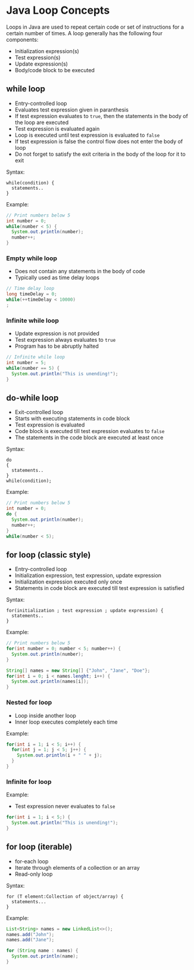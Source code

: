 # Java Loop Concepts

Loops in Java are used to repeat certain code or set of instructions for a certain number of times.
A loop generally has the following four components:

* Initialization expression(s)
* Test expression(s)
* Update expression(s)
* Body/code block to be executed

## while loop

* Entry-controlled loop
* Evaluates test expression given in paranthesis
* If test expression evaluates to `true`, then the statements in the body of the loop are executed
* Test expression is evaluated again
* Loop is executed until test expression is evaluated to `false`
* If test expression is false the control flow does not enter the body of loop
* Do not forget to satisfy the exit criteria in the body of the loop for it to exit

Syntax:

```code
while(condition) {
  statements..
}
```

Example:

```java
// Print numbers below 5
int number = 0;
while(number < 5) {
  System.out.println(number);
  number++;
}
```

### Empty while loop

* Does not contain any statements in the body of code
* Typically used as time delay loops

```java
// Time delay loop
long timeDelay = 0;
while(++timeDelay < 10000)
;
```

### Infinite while loop

* Update expression is not provided
* Test expression always evaluates to `true`
* Program has to be abruptly halted

```java
// Infinite while loop
int number = 5;
while(number == 5) {
  System.out.println("This is unending!");
}

```

## do-while loop

* Exit-controlled loop
* Starts with executing statements in code block
* Test expression is evaluated
* Code block is executed till test expression evaluates to `false`
* The statements in the code block are executed at least once

Syntax:

```code
do
{
  statements..
}
while(condition);
```

Example:

```java
// Print numbers below 5
int number = 0;
do {
  System.out.println(number);
  number++;
}
while(number < 5);
```

## for loop (classic style)

* Entry-controlled loop
* Initialization expression, test expression, update expression
* Initialization expression executed only once
* Statements in code block are executed till test expression is satisfied

Syntax:

```code
for(initialization ; test expression ; update expression) {
  statements..
}
```

Example:

```java
// Print numbers below 5
for(int number = 0; number < 5; number++) {
  System.out.println(number);
}
```

```java
String[] names = new String[] {"John", "Jane", "Doe"};
for(int i = 0; i < names.lenght; i++) {
  System.out.println(names[i]);
}
```

### Nested for loop

* Loop inside another loop
* Inner loop executes completely each time

Example:

```java
for(int i = 1; i < 5; i++) {
  for(int j = 1; j < 5; j++) {
    System.out.println(i + " " + j);
  }
}
```

### Infinite for loop

Example:

* Test expression never evaluates to `false`

```java
for(int i = 1; i < 5;) {
  System.out.println("This is unending!");
}

```

## for loop (iterable)

* for-each loop
* Iterate through elements of a collection or an array
* Read-only loop

Syntax:

```code
for (T element:Collection of object/array) {
  statements...
}
```

Example:

```java
List<String> names = new LinkedList<>();
names.add("John");
names.add("Jane");

for (String name : names) {
  System.out.println(name);
}
```
